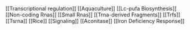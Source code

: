 [[Transcriptional regulation]]
[[Aquaculture]]
[[Lc-pufa Biosynthesis]]
[[Non-coding Rnas]]
[[Small Rnas]]
[[Trna-derived Fragments]]
[[Trfs]]
[[Tsrna]]
[[Rice]]
[[Signaling]]
[[Aconitase]]
[[Iron Deficiency Response]]
